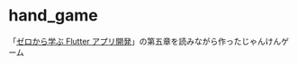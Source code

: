 # hand_game

「[ゼロから学ぶ Flutter アプリ開発](https://www.amazon.co.jp/%E3%82%BC%E3%83%AD%E3%81%8B%E3%82%89%E5%AD%A6%E3%81%B6Flutter%E3%82%A2%E3%83%97%E3%83%AA%E9%96%8B%E7%99%BA-%E8%97%A4%E5%B7%9D-%E6%85%B6/dp/4297139472)」の第五章を読みながら作ったじゃんけんゲーム
